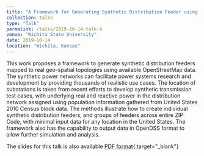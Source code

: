 ```yaml
---
title: "A Framework for Generating Synthetic Distribution Feeder using OpenStreetMap"
collection: talks
type: "Talk"
permalink: /talks/2019-10-14-talk-4
venue: "Wichita State University"
date: 2019-10-14
location: "Wichita, Kansas"
---
```


This work proposes a framework to generate synthetic distribution feeders mapped to real geo-spatial topologies using available OpenStreetMap data. The synthetic power networks can facilitate power systems research and development by providing thousands of realistic use cases. The location of substations is taken from recent efforts to develop synthetic transmission test cases, with underlying real and reactive power in the distribution network assigned using population information gathered from United States 2010 Census block data. The methods illustrate how to create individual synthetic distribution feeders, and groups of feeders across entire ZIP Code, with minimal  input  data for any location in the United States. The framework also has the capability to output data in OpenDSS format to allow further simulation and analysis.

The slides for this talk is also available [PDF format](https://sssaha.github.io/files/NAPS2019.ppsx){:target="_blank"}
